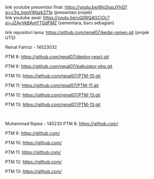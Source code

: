 link youtube presentasi final: https://youtu.be/6hi2lopJYhQ?si=c3g_bgoVWgzk271p (presentasi projek)     <br>
link youtube awal: https://youtu.be/uQIWQ4GCjOc?si=JZAyVkBAmYTQdFMZ (sementara, baru sebagian)     <br>

link repositori lama: https://github.com/renal07/kedai-ramen.git (projek UTS)
<br>

Reinal Fahrizi - 14523032

PTM 8: https://github.com/renal07/deploy-react.git

PTM 9: https://github.com/renal07/kalkulator-php.git

PTM 10: https://github.com/renal07/PTM-10.git

PTM 11: https://github.com/renal07/PTM-11.git

PTM 12: https://github.com/renal07/PTM-13.git

PTM 13: https://github.com/renal07/PTM-13.git

<br>

Muhammad Rajwa - 145230
PTM 8: https://github.com/

PTM 9: https://github.com/

PTM 10: https://github.com/

PTM 11: https://github.com/

PTM 12: https://github.com/

PTM 13: https://github.com/

